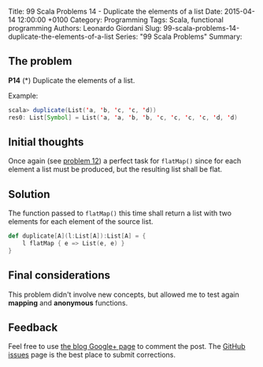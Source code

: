 Title: 99 Scala Problems 14 - Duplicate the elements of a list
Date: 2015-04-14 12:00:00 +0100
Category: Programming
Tags: Scala, functional programming
Authors: Leonardo Giordani
Slug: 99-scala-problems-14-duplicate-the-elements-of-a-list
Series: "99 Scala Problems"
Summary: 

## The problem

**P14** (*) Duplicate the elements of a list.

Example:

``` scala
scala> duplicate(List('a, 'b, 'c, 'c, 'd))
res0: List[Symbol] = List('a, 'a, 'b, 'b, 'c, 'c, 'c, 'c, 'd, 'd)
```

## Initial thoughts

Once again (see [problem 12](/blog/2015/04/14/99-scala-problems-12-decode-a-run-length-encoded-list)) a perfect task for `flatMap()` since for each element a list must be produced, but the resulting list shall be flat.

## Solution

The function passed to `flatMap()` this time shall return a list with two elements for each element of the source list.

``` scala
def duplicate[A](l:List[A]):List[A] = {
    l flatMap { e => List(e, e) }
}
```

## Final considerations

This problem didn't involve new concepts, but allowed me to test again **mapping** and **anonymous** functions.

## Feedback

Feel free to use [the blog Google+ page](https://plus.google.com/u/0/111444750762335924049) to comment the post. The [GitHub issues](http://github.com/TheDigitalCatOnline/thedigitalcatonline.github.com/issues) page is the best place to submit corrections.

